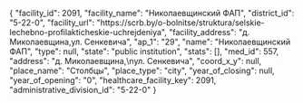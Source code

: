 {
    "facility_id": 2091,
    "facility_name": "Николаевщинский ФАП",
    "district_id": "5-22-0",
    "facility_url": "https:\/\/scrb.by\/o-bolnitse\/struktura\/selskie-lechebno-profilakticheskie-uchrejdeniya",
    "facility_address": "д. Миколаевщина,ул. Сенкевича",
    "ap_1": "29",
    "name": "Николаевщинский ФАП",
    "type": null,
    "state": "public institution",
    "stats": [],
    "med_id": 557,
    "address": "д. Миколаевщина,\nул. Сенкевича",
    "coord_x_y": null,
    "place_name": "Столбцы",
    "place_type": "city",
    "year_of_closing": null,
    "year_of_opening": "0",
    "healthcare_facility_key": 2091,
    "administrative_division_id": "5-22-0"
}